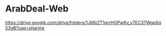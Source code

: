 # ArabDeal-Web
https://drive.google.com/drive/folders/1J66rZT1qrrHOPwKv_y7EC37WgpXq53gB?usp=sharing
